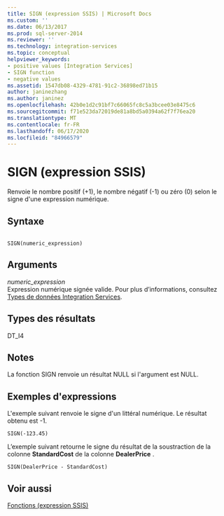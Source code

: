 ```yaml
---
title: SIGN (expression SSIS) | Microsoft Docs
ms.custom: ''
ms.date: 06/13/2017
ms.prod: sql-server-2014
ms.reviewer: ''
ms.technology: integration-services
ms.topic: conceptual
helpviewer_keywords:
- positive values [Integration Services]
- SIGN function
- negative values
ms.assetid: 1547db08-4329-4781-91c2-36898ed71b15
author: janinezhang
ms.author: janinez
ms.openlocfilehash: 42b0e1d2c91bf7c66065fc8c5a3bcee03e8475c6
ms.sourcegitcommit: f71e523da72019de81a8bd5a0394a62f7f76ea20
ms.translationtype: MT
ms.contentlocale: fr-FR
ms.lasthandoff: 06/17/2020
ms.locfileid: "84966579"
---
```

# <a name="sign-ssis-expression"></a>SIGN (expression SSIS)
  Renvoie le nombre positif (+1), le nombre négatif (-1) ou zéro (0) selon le signe d'une expression numérique.  
  
## <a name="syntax"></a>Syntaxe  
  
```  
  
SIGN(numeric_expression)  
```  
  
## <a name="arguments"></a>Arguments  
 *numeric_expression*  
 Expression numérique signée valide. Pour plus d’informations, consultez [Types de données Integration Services](../data-flow/integration-services-data-types.md).  
  
## <a name="result-types"></a>Types des résultats  
 DT_I4  
  
## <a name="remarks"></a>Notes  
 La fonction SIGN renvoie un résultat NULL si l'argument est NULL.  
  
## <a name="expression-examples"></a>Exemples d'expressions  
 L'exemple suivant renvoie le signe d'un littéral numérique. Le résultat obtenu est -1.  
  
```  
SIGN(-123.45)  
```  
  
 L’exemple suivant retourne le signe du résultat de la soustraction de la colonne **StandardCost** de la colonne **DealerPrice** .  
  
```  
SIGN(DealerPrice - StandardCost)  
```  
  
## <a name="see-also"></a>Voir aussi  
 [Fonctions &#40;expression SSIS&#41;](functions-ssis-expression.md)  
  
  
